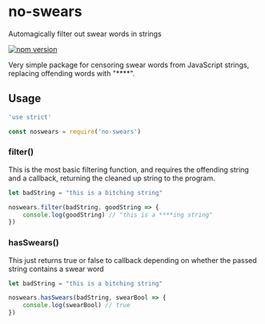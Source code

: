no-swears 
===

Automagically filter out swear words in strings 

[![npm version](https://badge.fury.io/js/no-swears.svg)](https://badge.fury.io/js/no-swears)

Very simple package for censoring swear words from JavaScript strings,
replacing offending words with "\*\*\*\*". 

## Usage

```javascript
'use strict'

const noswears = require('no-swears')
```

### filter()

This is the most basic filtering function, and requires the offending 
string and a callback, returning the cleaned up string to the program.

```javascript
let badString = "this is a bitching string"

noswears.filter(badString, goodString => {
	console.log(goodString) // "this is a ****ing string"
})
```

### hasSwears()

This just returns true or false to callback depending on whether the passed string
contains a swear word

```javascript
let badString = "this is a bitching string"

noswears.hasSwears(badString, swearBool => {
	console.log(swearBool) // true
})
```